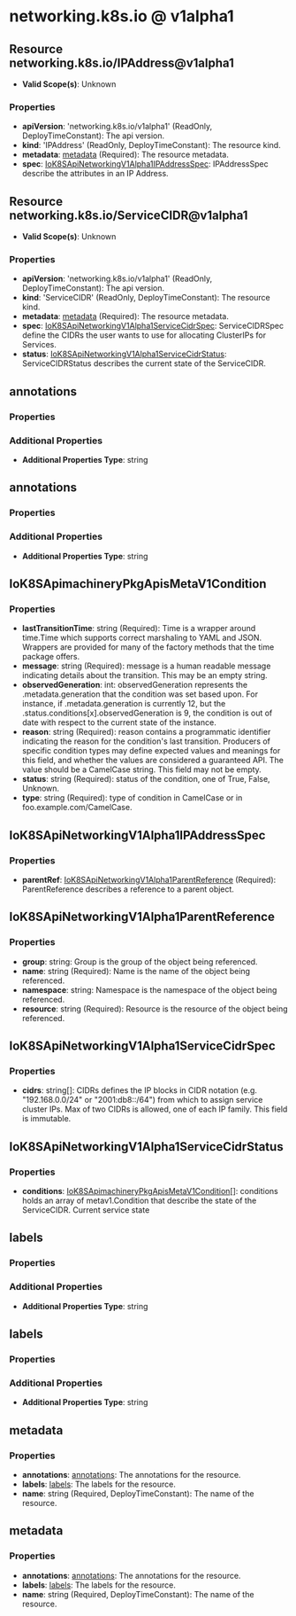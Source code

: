 # networking.k8s.io @ v1alpha1

## Resource networking.k8s.io/IPAddress@v1alpha1
* **Valid Scope(s)**: Unknown
### Properties
* **apiVersion**: 'networking.k8s.io/v1alpha1' (ReadOnly, DeployTimeConstant): The api version.
* **kind**: 'IPAddress' (ReadOnly, DeployTimeConstant): The resource kind.
* **metadata**: [metadata](#metadata) (Required): The resource metadata.
* **spec**: [IoK8SApiNetworkingV1Alpha1IPAddressSpec](#iok8sapinetworkingv1alpha1ipaddressspec): IPAddressSpec describe the attributes in an IP Address.

## Resource networking.k8s.io/ServiceCIDR@v1alpha1
* **Valid Scope(s)**: Unknown
### Properties
* **apiVersion**: 'networking.k8s.io/v1alpha1' (ReadOnly, DeployTimeConstant): The api version.
* **kind**: 'ServiceCIDR' (ReadOnly, DeployTimeConstant): The resource kind.
* **metadata**: [metadata](#metadata) (Required): The resource metadata.
* **spec**: [IoK8SApiNetworkingV1Alpha1ServiceCidrSpec](#iok8sapinetworkingv1alpha1servicecidrspec): ServiceCIDRSpec define the CIDRs the user wants to use for allocating ClusterIPs for Services.
* **status**: [IoK8SApiNetworkingV1Alpha1ServiceCidrStatus](#iok8sapinetworkingv1alpha1servicecidrstatus): ServiceCIDRStatus describes the current state of the ServiceCIDR.

## annotations
### Properties
### Additional Properties
* **Additional Properties Type**: string

## annotations
### Properties
### Additional Properties
* **Additional Properties Type**: string

## IoK8SApimachineryPkgApisMetaV1Condition
### Properties
* **lastTransitionTime**: string (Required): Time is a wrapper around time.Time which supports correct marshaling to YAML and JSON.  Wrappers are provided for many of the factory methods that the time package offers.
* **message**: string (Required): message is a human readable message indicating details about the transition. This may be an empty string.
* **observedGeneration**: int: observedGeneration represents the .metadata.generation that the condition was set based upon. For instance, if .metadata.generation is currently 12, but the .status.conditions[x].observedGeneration is 9, the condition is out of date with respect to the current state of the instance.
* **reason**: string (Required): reason contains a programmatic identifier indicating the reason for the condition's last transition. Producers of specific condition types may define expected values and meanings for this field, and whether the values are considered a guaranteed API. The value should be a CamelCase string. This field may not be empty.
* **status**: string (Required): status of the condition, one of True, False, Unknown.
* **type**: string (Required): type of condition in CamelCase or in foo.example.com/CamelCase.

## IoK8SApiNetworkingV1Alpha1IPAddressSpec
### Properties
* **parentRef**: [IoK8SApiNetworkingV1Alpha1ParentReference](#iok8sapinetworkingv1alpha1parentreference) (Required): ParentReference describes a reference to a parent object.

## IoK8SApiNetworkingV1Alpha1ParentReference
### Properties
* **group**: string: Group is the group of the object being referenced.
* **name**: string (Required): Name is the name of the object being referenced.
* **namespace**: string: Namespace is the namespace of the object being referenced.
* **resource**: string (Required): Resource is the resource of the object being referenced.

## IoK8SApiNetworkingV1Alpha1ServiceCidrSpec
### Properties
* **cidrs**: string[]: CIDRs defines the IP blocks in CIDR notation (e.g. "192.168.0.0/24" or "2001:db8::/64") from which to assign service cluster IPs. Max of two CIDRs is allowed, one of each IP family. This field is immutable.

## IoK8SApiNetworkingV1Alpha1ServiceCidrStatus
### Properties
* **conditions**: [IoK8SApimachineryPkgApisMetaV1Condition](#iok8sapimachinerypkgapismetav1condition)[]: conditions holds an array of metav1.Condition that describe the state of the ServiceCIDR. Current service state

## labels
### Properties
### Additional Properties
* **Additional Properties Type**: string

## labels
### Properties
### Additional Properties
* **Additional Properties Type**: string

## metadata
### Properties
* **annotations**: [annotations](#annotations): The annotations for the resource.
* **labels**: [labels](#labels): The labels for the resource.
* **name**: string (Required, DeployTimeConstant): The name of the resource.

## metadata
### Properties
* **annotations**: [annotations](#annotations): The annotations for the resource.
* **labels**: [labels](#labels): The labels for the resource.
* **name**: string (Required, DeployTimeConstant): The name of the resource.

